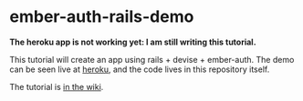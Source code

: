 # ember-auth-rails-demo

**The heroku app is not working yet: I am still writing this tutorial.**

This tutorial will create an app using rails + devise + ember-auth.
The demo can be seen live at [heroku](http://ember-auth-rails-demo.herokuapp.com/),
and the code lives in this repository itself.

The tutorial is [in the wiki](https://github.com/heartsentwined/ember-auth-rails-demo/wiki/Home).
